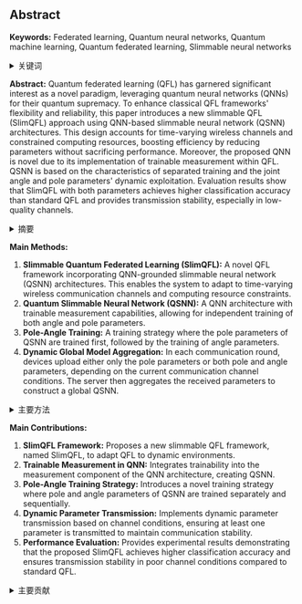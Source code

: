 ## Abstract

**Keywords:** Federated learning, Quantum neural networks, Quantum machine learning, Quantum federated learning, Slimmable neural networks

<details>
    <summary>关键词</summary>
    <ul>
        联邦学习，量子神经网络，量子机器学习，量子联邦学习，可伸缩神经网络
    <ul>
</details>

**Abstract:**
Quantum federated learning (QFL) has garnered significant interest as a novel paradigm, leveraging quantum neural networks (QNNs) for their quantum supremacy. To enhance classical QFL frameworks' flexibility and reliability, this paper introduces a new slimmable QFL (SlimQFL) approach using QNN-based slimmable neural network (QSNN) architectures. This design accounts for time-varying wireless channels and constrained computing resources, boosting efficiency by reducing parameters without sacrificing performance.  Moreover, the proposed QNN is novel due to its implementation of trainable measurement within QFL. QSNN is based on the characteristics of separated training and the joint angle and pole parameters' dynamic exploitation.  Evaluation results show that SlimQFL with both parameters achieves higher classification accuracy than standard QFL and provides transmission stability, especially in low-quality channels.

<details>
    <summary>摘要</summary>
    <ul>
        量子联邦学习 (QFL) 作为一种利用量子神经网络 (QNN) 实现量子霸权的新型范式，受到了广泛关注。为了提高传统 QFL 框架的灵活性和可靠性，本文提出了一种新的可伸缩 QFL (SlimQFL) 方法，该方法结合了基于 QNN 的可伸缩神经网络 (QSNN) 架构。这种创新设计考虑了时变无线信道和计算资源约束，通过减少参数数量来提高效率，同时不牺牲性能。此外，由于在 QFL 中实现了可训练的测量，所提出的 QNN 是新颖的。我们的 QSNN 的基本概念是基于分离训练的关键特征以及联合角度和极点参数的动态利用。性能评估结果表明，使用这两个参数，我们提出的基于 QSNN 的 SlimQFL 比标准 QFL 实现了更高的分类精度，并确保了传输稳定性，尤其是在信道质量较差的情况下。
    <ul>
</details>

**Main Methods:**

1.  **Slimmable Quantum Federated Learning (SlimQFL):** A novel QFL framework incorporating QNN-grounded slimmable neural network (QSNN) architectures. This enables the system to adapt to time-varying wireless communication channels and computing resource constraints.
2.  **Quantum Slimmable Neural Network (QSNN):** A QNN architecture with trainable measurement capabilities, allowing for independent training of both angle and pole parameters.
3.  **Pole-Angle Training:** A training strategy where the pole parameters of QSNN are trained first, followed by the training of angle parameters.
4.  **Dynamic Global Model Aggregation:** In each communication round, devices upload either only the pole parameters or both pole and angle parameters, depending on the current communication channel conditions. The server then aggregates the received parameters to construct a global QSNN.

<details>
    <summary>主要方法</summary>
    <ul>
        <li>可伸缩量子联邦学习 (SlimQFL)：一种结合了基于 QNN 的可伸缩神经网络 (QSNN) 架构的新型 QFL 框架。这使得系统能够适应时变的无线通信信道和计算资源约束。</li>
        <li>量子可伸缩神经网络 (QSNN)：一种具有可训练测量功能的 QNN 架构，允许独立训练角度和极点参数。</li>
        <li>极角训练：一种训练策略，首先训练 QSNN 的极点参数，然后训练角度参数。</li>
        <li>动态全局模型聚合：在每个通信回合中，设备根据当前的通信信道条件，仅上传极点参数或极点和角度参数。然后，服务器聚合接收到的参数以构建全局 QSNN。</li>
    <ul>
</details>

**Main Contributions:**

1.  **SlimQFL Framework:** Proposes a new slimmable QFL framework, named SlimQFL, to adapt QFL to dynamic environments.
2.  **Trainable Measurement in QNN:** Integrates trainability into the measurement component of the QNN architecture, creating QSNN.
3.  **Pole-Angle Training Strategy:** Introduces a novel training strategy where pole and angle parameters of QSNN are trained separately and sequentially.
4.  **Dynamic Parameter Transmission:** Implements dynamic parameter transmission based on channel conditions, ensuring at least one parameter is transmitted to maintain communication stability.
5.  **Performance Evaluation:** Provides experimental results demonstrating that the proposed SlimQFL achieves higher classification accuracy and ensures transmission stability in poor channel conditions compared to standard QFL.

<details>
    <summary>主要贡献</summary>
    <ul>
        <li>SlimQFL 框架：提出了一种新的可伸缩 QFL 框架，名为 SlimQFL，以使 QFL 适应动态环境。</li>
        <li>QNN 中的可训练测量：将可训练性集成到 QNN 架构的测量组件中，创建 QSNN。</li>
        <li>极角训练策略：引入了一种新的训练策略，其中 QSNN 的极点和角度参数分别按顺序训练。</li>
        <li>动态参数传输：基于信道条件实现动态参数传输，确保至少传输一个参数以维持通信稳定性。</li>
        <li>性能评估：提供了实验结果，表明与标准 QFL 相比，所提出的 SlimQFL 实现了更高的分类精度，并确保了在较差信道条件下的传输稳定性。</li>
    <ul>
</details>